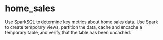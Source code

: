 # home_sales
Use SparkSQL to determine key metrics about home sales data. Use Spark to create temporary views, partition the data, cache and uncache a temporary table, and verify that the table has been uncached.
